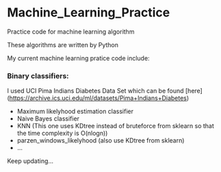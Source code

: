 # Machine_Learning_Practice

Practice code for machine learning algorithm

These algorithms are written by Python


My current machine learning pratice code include:

### Binary classifiers:

I used UCI Pima Indians Diabetes Data Set which can be found [here] (https://archive.ics.uci.edu/ml/datasets/Pima+Indians+Diabetes)

* Maximum likelyhood estimation classifier 
* Naive Bayes classifier
* KNN (This one uses KDtree instead of bruteforce from sklearn so that the time complexity is O(nlogn))
* parzen_windows_likelyhood (also use KDtree from sklearn)
* ...


Keep updating...